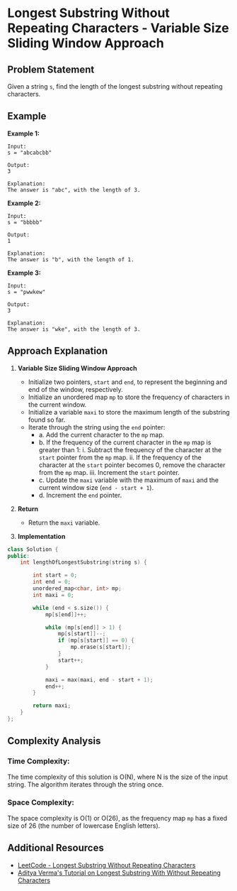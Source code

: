 # Longest Substring Without Repeating Characters - Variable Size Sliding Window Approach

## Problem Statement

Given a string `s`, find the length of the longest substring without repeating characters.

## Example

**Example 1:**

```
Input:
s = "abcabcbb"

Output:
3

Explanation:
The answer is "abc", with the length of 3.
```

**Example 2:**

```
Input:
s = "bbbbb"

Output:
1

Explanation:
The answer is "b", with the length of 1.
```

**Example 3:**

```
Input:
s = "pwwkew"

Output:
3

Explanation:
The answer is "wke", with the length of 3.
```

## Approach Explanation

1. **Variable Size Sliding Window Approach**

   - Initialize two pointers, `start` and `end`, to represent the beginning and end of the window, respectively.
   - Initialize an unordered map `mp` to store the frequency of characters in the current window.
   - Initialize a variable `maxi` to store the maximum length of the substring found so far.
   - Iterate through the string using the `end` pointer:
     - a. Add the current character to the `mp` map.
     - b. If the frequency of the current character in the `mp` map is greater than 1:
        i. Subtract the frequency of the character at the `start` pointer from the `mp` map.
        ii. If the frequency of the character at the `start` pointer becomes 0, remove the character from the `mp` map.
        iii. Increment the `start` pointer.
     - c. Update the `maxi` variable with the maximum of `maxi` and the current window size (`end - start + 1`).
     - d. Increment the `end` pointer.

2. **Return**

   - Return the `maxi` variable.

3. **Implementation**

```cpp
class Solution {
public:
    int lengthOfLongestSubstring(string s) {

        int start = 0;
        int end = 0;
        unordered_map<char, int> mp;
        int maxi = 0;

        while (end < s.size()) {
            mp[s[end]]++;

            while (mp[s[end]] > 1) {
                mp[s[start]]--;
                if (mp[s[start]] == 0) {
                    mp.erase(s[start]);
                }
                start++;
            }

            maxi = max(maxi, end - start + 1);
            end++;
        }

        return maxi;
    }
};
```

## Complexity Analysis

### Time Complexity:

The time complexity of this solution is O(N), where N is the size of the input string. The algorithm iterates through the string once.

### Space Complexity:

The space complexity is O(1) or O(26), as the frequency map `mp` has a fixed size of 26 (the number of lowercase English letters).

## Additional Resources

- [LeetCode - Longest Substring Without Repeating Characters](https://leetcode.com/problems/longest-substring-without-repeating-characters/)
- [Aditya Verma's Tutorial on Longest Substring With Without Repeating Characters](https://youtu.be/L6cffskouPQ?si=Ri3gztTpxDWzPAvu)

